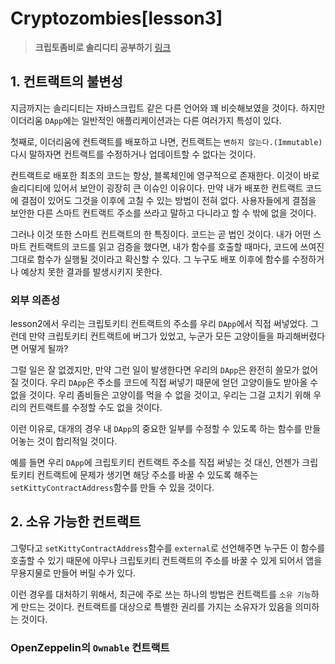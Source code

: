 # **Cryptozombies[lesson3]**

> **크립토좀비로 솔리디티 공부하기** [링크](https://cryptozombies.io)

## **1. 컨트랙트의 불변성**

지금까지는 솔리디티는 자바스크립트 같은 다른 언어와 꽤 비슷해보였을 것이다. 하지만 이더리움 `DApp`에는 일반적인 애플리케이션과는 다른 여러가지 특성이 있다.

첫째로, 이더리움에 컨트랙트를 배포하고 나면, 컨트랙트는 `변하지 않는다.(Immutable)` 다시 말하자면 컨트랙트를 수정하거나 업데이트할 수 없다는 것이다.

컨트랙트로 배포한 최초의 코드는 항상, 블록체인에 영구적으로 존재한다. 이것이 바로 솔리디티에 있어서 보안이 굉장히 큰 이슈인 이유이다. 만약 내가 배포한 컨트랙트 코드에 결점이 있어도 그것을 이후에 고칠 수 있는 방법이 전혀 없다. 사용자들에게 결점을 보안한 다른 스마트 컨트랙트 주소를 쓰라고 말하고 다니라고 할 수 밖에 없을 것이다.

그러나 이것 또한 스마트 컨트랙트의 한 특징이다. 코드는 곧 법인 것이다. 내가 어떤 스마트 컨트랙트의 코드를 읽고 검증을 했다면, 내가 함수를 호출할 때마다, 코드에 쓰여진 그대로 함수가 실행될 것이라고 확신할 수 있다. 그 누구도 배포 이후에 함수를 수정하거나 예상치 못한 결과를 발생시키지 못한다.

### **외부 의존성**

lesson2에서 우리는 크립토키티 컨트랙트의 주소를 우리 `DApp`에서 직접 써넣었다. 그런데 만약 크립토키티 컨트랙트에 버그가 있었고, 누군가 모든 고양이들을 파괴해버렸다면 어떻게 될까?

그럴 일은 잘 없겠지만, 만약 그런 일이 발생한다면 우리의 `DApp`은 완전히 쓸모가 없어질 것이다. 우리 `DApp`은 주소를 코드에 직접 써넣기 때문에 얻던 고양이들도 받아올 수 없을 것이다. 우리 좀비들은 고양이를 먹을 수 없을 것이고, 우리는 그걸 고치기 위해 우리의 컨트랙트를 수정할 수도 없을 것이다.

이런 이유로, 대개의 경우 내 `DApp`의 중요한 일부를 수정할 수 있도록 하는 함수를 만들어놓는 것이 합리적일 것이다.

예를 들면 우리 `DApp`에 크립토키티 컨트랙트 주소를 직접 써넣는 것 대신, 언젠가 크립토키티 컨트랙트에 문제가 생기면 해당 주소를 바꿀 수 있도록 해주는 `setKittyContractAddress`함수를 만들 수 있을 것이다.

## **2. 소유 가능한 컨트랙트**

그렇다고 `setKittyContractAddress`함수를 `external`로 선언해주면 누구든 이 함수를 호출할 수 있기 때문에 아무나 크립토키티 컨트랙트의 주소를 바꿀 수 있게 되어서 앱을 무용지물로 만들어 버릴 수가 있다.

이런 경우를 대처하기 위해서, 최근에 주로 쓰는 하나의 방법은 컨트랙트를 `소유 기능`하게 만드는 것이다. 컨트랙트를 대상으로 특별한 권리를 가지는 소유자가 있음을 의미하는 것이다.

### **OpenZeppelin의 `Ownable` 컨트랙트**

